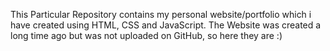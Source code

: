 This Particular Repository contains my personal website/portfolio which i have created using HTML, CSS and JavaScript. The Website was created a long time ago but was not uploaded on GitHub, so here they are :)
